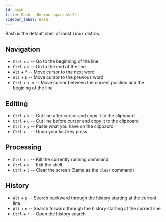 ```yaml
---
id: bash
title: Bash - Bourne again shell
sidebar_label: Bash
---
```


Bash is the default shell of most Linux distros. 

## Navigation

- `Ctrl` + `a` -- Go to the beginning of the line
- `Ctrl` + `e` -- Go to the end of the line
- `Alt` + `f` -- Move cursor to the next word
- `Alt` + `b` -- Move cursor to the previous word
- `Ctrl` + `x`, `x` -- Move cursor between the current position and the begining of the line

## Editing

- `Ctrl` + `k` -- Cut line after cursor and copy it to the clipboard
- `Ctrl` + `u` -- Cut line before cursor and copy it to the clipboard
- `Ctrl` + `y` -- Paste what you have on the clipbaord
- `Ctrl` + `_` -- Undo your last key press

## Processing

- `Ctrl` + `c` -- Kill the currently running command
- `Ctrl` + `d` -- Exit the shell
- `Ctrl` + `l` -- Clear the screen (Same as the `clear` command)

## History

- `Alt` + `p` -- Search backward through the history starting at the current line
- `Alt` + `n` -- Search forward through the history starting at the current line
- `Ctrl` + `r` -- Open the history search

